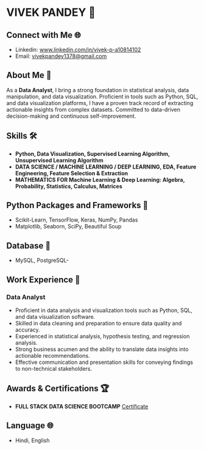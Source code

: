 # VIVEK PANDEY 🚀

## Connect with Me 🌐
- Linkedin: www.linkedin.com/in/vivek-p-a10814102
- Email: vivekpandey1378@gmail.com 

## About Me 📌
As a **Data Analyst**, I bring a strong foundation in statistical analysis, data manipulation, and data visualization. Proficient in tools such as Python, SQL, and data visualization platforms, I have a proven track record of extracting actionable insights from complex datasets. Committed to data-driven decision-making and continuous self-improvement.

## Skills 🛠️
- **Python, Data Visualization, Supervised Learning Algorithm, Unsupervised Learning Algorithm**
- **DATA SCIENCE / MACHINE LEARNING / DEEP LEARNING, EDA, Feature Engineering, Feature Selection & Extraction**
- **MATHEMATICS FOR Machine Learning & Deep Learning: Algebra, Probability, Statistics, Calculus, Matrices**

## Python Packages and Frameworks 🐍
- Scikit-Learn, TensorFlow, Keras, NumPy, Pandas
- Matplotlib, Seaborn, SciPy, Beautiful Soup

## Database 💽
- MySQL, PostgreSQL- 
## Work Experience 💼
### Data Analyst
- Proficient in data analysis and visualization tools such as Python, SQL, and data visualization software.
- Skilled in data cleaning and preparation to ensure data quality and accuracy.
- Experienced in statistical analysis, hypothesis testing, and regression analysis.
- Strong business acumen and the ability to translate data insights into actionable recommendations.
- Effective communication and presentation skills for conveying findings to non-technical stakeholders.

## Awards & Certifications 🏆
- **FULL STACK DATA SCIENCE BOOTCAMP**
  [Certificate](https://learn.ineuron.ai/certificate/eaa3984d-c7da-4405-a5e0-3b93405c63c7)

## Language 🌐
- Hindi, English
